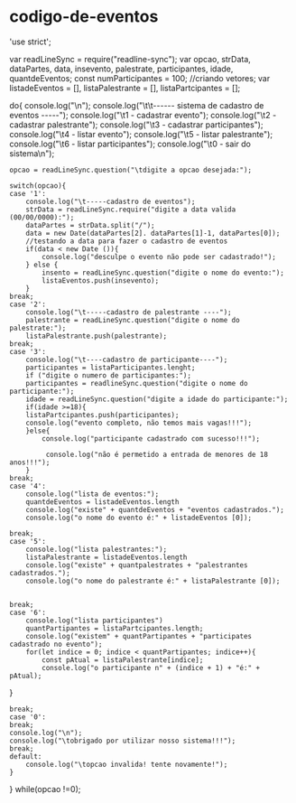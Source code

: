 # codigo-de-eventos
'use strict';

var readLineSync = require("readline-sync");
var opcao, strData, dataPartes, data, insevento, palestrate, participantes, idade, quantdeEventos;
const numParticipantes = 100;
//criando vetores;
var listadeEventos = [], listaPalestrante = [], listaPartcipantes = [];

do{
    console.log("\n");
    console.log("\t\t------ sistema de cadastro de eventos -----");
    console.log("\t1 - cadastrar evento");
    console.log("\t2 - cadastrar palestrante");
    console.log("\t3 - cadastrar participantes");
    console.log("\t4 - listar evento");
    console.log("\t5 - listar palestrante");
    console.log("\t6 - listar participantes");
    console.log("\t0 - sair do sistema\n");

    opcao = readLineSync.question("\tdigite a opcao desejada:");

    switch(opcao){
    case '1':
        console.log("\t-----cadastro de eventos");
        strData = readLineSync.require("digite a data valida (00/00/0000):");
        dataPartes = strData.split("/");
        data = new Date(dataPartes[2]. dataPartes[1]-1, dataPartes[0]);
        //testando a data para fazer o cadastro de eventos
        if(data < new Date ()){
            console.log("desculpe o evento não pode ser cadastrado!");
        } else {
            insento = readLineSync.question("digite o nome do evento:");
            listaEventos.push(insevento);
        }
    break;
    case '2':
        console.log("\t-----cadastro de palestrante ----");
        palestrante = readLineSync.question("digite o nome do palestrate:");
        listaPalestrante.push(palestrante);
    break;
    case '3':
        console.log("\t----cadastro de participante----");
        participantes = listaParticipantes.lenght;
        if ("digite o numero de participantes:");
        participantes = readlineSync.question("digite o nome do participante:");
        idade = readLineSync.question("digite a idade do participante:");
        if(idade >=18){
        listaPartcipantes.push(participantes);
        console.log("evento completo, não temos mais vagas!!!");
        }else{
            console.log("participante cadastrado com sucesso!!!");
        
             console.log("não é permetido a entrada de menores de 18 anos!!!");  
        }
    break;
    case '4':
        console.log("lista de eventos:");
        quantdeEventos = listadeEventos.length
        console.log("existe" + quantdeEventos + "eventos cadastrados.");
        console.log("o nome do evento é:" + listadeEventos [0]);

    break;
    case '5':
        console.log("lista palestrantes:");
        listaPalestrante = listadeEventos.length
        console.log("existe" + quantpalestrates + "palestrantes cadastrados.");
        console.log("o nome do palestrante é:" + listaPalestrante [0]);

        
    break;
    case '6':
        console.log("lista participantes")
        quantPartipantes = listaPartcipantes.length;
        console.log("existem" + quantPartipantes + "participates cadastrado no evento");
        for(let indice = 0; indice < quantPartipantes; indice++){
            const pAtual = listaPalestrante[indice];
            console.log("o participante n" + (indice + 1) + "é:" + pAtual);
}
    
    break;
    case '0':
    break;
    console.log("\n");
    console.log("\tobrigado por utilizar nosso sistema!!!");
    break;
    default:
        console.log("\topcao invalida! tente novamente!");
    }
 } while(opcao !=0);

